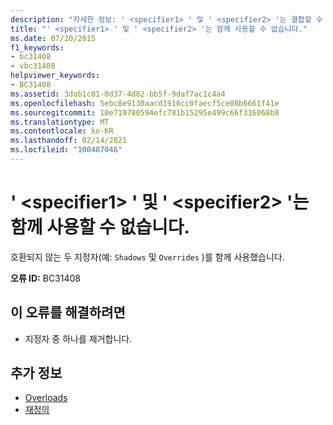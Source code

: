 ```yaml
---
description: "자세한 정보: ' <specifier1> ' 및 ' <specifier2> '는 결합할 수 없습니다."
title: "' <specifier1> ' 및 ' <specifier2> '는 함께 사용할 수 없습니다."
ms.date: 07/20/2015
f1_keywords:
- bc31408
- vbc31408
helpviewer_keywords:
- BC31408
ms.assetid: 3dab1c01-0d37-4d82-bb5f-9daf7ac1c4a4
ms.openlocfilehash: 5ebc8e9130aacd1916cc0faecf5ce08b6661f41e
ms.sourcegitcommit: 10e719780594efc781b15295e499c66f316068b8
ms.translationtype: MT
ms.contentlocale: ko-KR
ms.lasthandoff: 02/14/2021
ms.locfileid: "100487046"
---
```

# <a name="specifier1-and-specifier2-cannot-be-combined"></a>' \<specifier1> ' 및 ' \<specifier2> '는 함께 사용할 수 없습니다.

호환되지 않는 두 지정자(예: `Shadows` 및 `Overrides` )를 함께 사용했습니다.  
  
 **오류 ID:** BC31408  
  
## <a name="to-correct-this-error"></a>이 오류를 해결하려면  
  
- 지정자 중 하나를 제거합니다.  
  
## <a name="see-also"></a>추가 정보

- [Overloads](../language-reference/modifiers/shadows.md)
- [재정의](../language-reference/modifiers/overrides.md)
